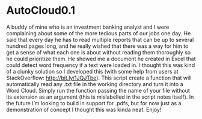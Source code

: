 # AutoCloud0.1

A buddy of mine who is an investment banking analyst and I were
complaining about some of the more tedious parts of our jobs one day.
He said that every day he has to read multiple reports that can be up
to several hundred pages long, and he really wished that there was a
way for him to get a sense of what each one is about without reading
them thoroughly so he could prioritize them. He showed me a document he
created in Excel that could detect word frequency if a text were loaded
in. I thought this was kind of a clunky solution so I developed this
(with some help from users at StackOverflow: http://bit.ly/1JQJTbe).
This script create a function that will automatically read any .txt
file in the working directory and turn it into a Word Cloud. Simply run
the function passing the name of your file without its extension as an
argument (this is mislabelled in the script notes itself). In the
future I’m looking to build in support for .pdfs, but for now just as a
demonstration of concept I thought this was kinda neat. Enjoy!
